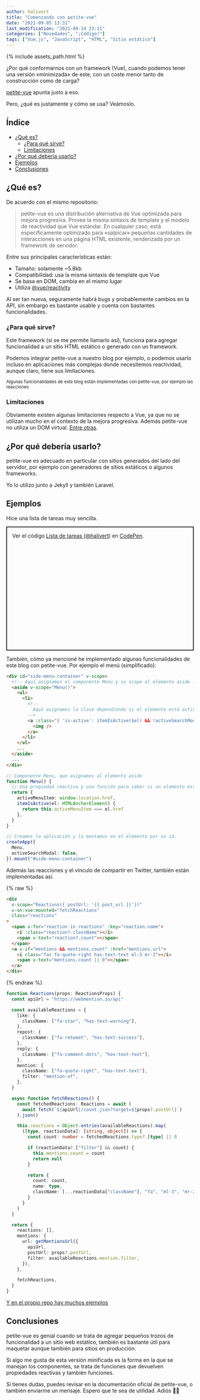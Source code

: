 ```yaml
---
author: halivert
title: "Comenzando con petite-vue"
date: "2021-09-05 13:31"
last_modification: "2021-09-14 23:11"
categories: ["Novedades", "¡Código!"]
tags: ["Vue.js", "JavaScript", "HTML", "Sitio estático"]
---
```


{% include assets_path.html %}

¿Por qué conformarnos con un framework (Vue), cuando podemos tener una
versión «minimizada» de este, con un coste menor tanto de construcción como de
carga?

[petite-vue](https://github.com/vuejs/petite-vue) apunta justo a eso.

Pero, ¿qué es justamente y cómo se usa? Veámoslo.

<!-- Seguir leyendo -->

## Índice

<div data-turbo="false" markdown="1">

- [¿Qué es?](#qué-es)
  - [¿Para qué sirve?](#para-qué-sirve)
  - [Limitaciones](#limitaciones)
- [¿Por qué debería usarlo?](#por-qué-debería-usarlo)
- [Ejemplos](#ejemplos)
- [Conclusiones](#conclusiones)

</div>

## ¿Qué es?

De acuerdo con el mismo repositorio:

> petite-vue es una distribución alternativa de Vue optimizada para mejora
> progresiva. Provee la misma sintaxis de template y el modelo de reactividad
> que Vue estándar. En cualquier caso, está específicamente optimizado para
> «salpicar» pequeñas cantidades de interacciones en una página HTML existente,
> renderizada por un framework de servidor.

Entre sus principales características están:

- Tamaño: solamente ~5.8kb
- Compatibilidad: usa la misma sintaxis de template que Vue
- Se basa en DOM, cambia en el mismo lugar
- Utiliza [@vue/reactivity](https://www.npmjs.com/package/@vue/reactivity)

Al ser tan nueva, seguramente habrá bugs y probablemente cambios en la API, sin
embargo es bastante usable y cuenta con bastantes funcionalidades.

### ¿Para qué sirve?

Este framework (si se me permite llamarlo así), funciona para agregar
funcionalidad a un sitio HTML estático o generado con un framework.

Podemos integrar petite-vue a nuestro blog por ejemplo, o podemos usarlo incluso
en aplicaciones más complejas donde necesitemos reactividad, aunque claro, tiene
sus limitaciones.

<small>
Algunas funcionalidades de este blog están implementadas con petite-vue, por
ejemplo las reacciones
</small>

### Limitaciones

Obviamente existen algunas limitaciones respecto a Vue, ya que no se utilizan
mucho en el contexto de la mejora progresiva. Además petite-vue no utiliza un
DOM virtual. [Entre otras](https://github.com/vuejs/petite-vue#not-supported).

## ¿Por qué debería usarlo?

petite-vue es adecuado en particular con sitios generados del lado del servidor,
por ejemplo con generadores de sitios estáticos o algunos frameworks.

Yo lo utilizo junto a Jekyll y también Laravel.

## Ejemplos

Hice una lista de tareas muy sencilla.

<p
  class="codepen is-flex"
  data-height="500"
  data-default-tab="js,result"
  data-slug-hash="mdwroKe"
  data-user="halivert"
  style="height: 300px; align-items: center; justify-content: center; border: 2px solid; margin: 1em 0; padding: 1em;"
>
  <span>
    Ver el código
    <a href="https://codepen.io/halivert/pen/mdwroKe">
      Lista de tareas
    </a>
    (<a href="https://codepen.io/halivert">@halivert</a>)
    en <a href="https://codepen.io">CodePen</a>.
  </span>
</p>
<script async src="https://cpwebassets.codepen.io/assets/embed/ei.js"></script>

También, cómo ya mencioné he implementado algunas funcionalidades de este blog
con petite-vue. Por ejemplo el menú (simplificado):

```html
<div id="side-menu-container" v-scope>
  <!-- Aquí asignamos el componente Menu y su scope al elemento aside -->
  <aside v-scope="Menu()">
    <ul>
      <li>
        <!--
          Aquí asignamos la clase dependiendo si el elemento está activo
        -->
        <a :class="{ 'is-active': itemIsActive($el) && !activeSearchModal }">
          <img />
        </a>
      </li>
    </ul>
    ...
  </aside>
  ...
</div>
```

```ts
// Componente Menu, que asignamos al elemento aside
function Menu() {
  // Una propiedad reactiva y una función para saber si un elemento está activo
  return {
    activeMenuItem: window.location.href,
    itemIsActive(el: HTMLAnchorElement) {
      return this.activeMenuItem === el.href
    },
  }
}

// Creamos la aplicación y la montamos en el elemento por su id.
createApp({
  Menu,
  activeSearchModal: false,
}).mount("#side-menu-container")
```

Además las reacciones y el vínculo de compartir en Twitter, también están
implementadas así.

{% raw %}

```html
<div
  v-scope="Reactions({ postUrl: '{{ post_url }}'})"
  v-on:vue:mounted="fetchReactions"
  class="reactions"
>
  <span v-for="reaction in reactions" :key="reaction.name">
    <i :class="reaction?.className"></i>
    <span v-text="reaction?.count"></span>
  </span>
  <a v-if="mentions && mentions.count" :href="mentions.url">
    <i class="fas fa-quote-right has-text-text ml-3 mr-2"></i>
    <span v-text="mentions.count || 0"></span>
  </a>
</div>
```

{% endraw %}

```ts
function Reactions(props: ReactionsProps) {
  const apiUrl = "https://webmention.io/api"

  const availableReactions = {
    like: {
      className: ["fa-star", "has-text-warning"],
    },
    repost: {
      className: ["fa-retweet", "has-text-success"],
    },
    reply: {
      className: ["fa-comment-dots", "has-text-text"],
    },
    mention: {
      className: ["fa-quote-right", "has-text-text"],
      filter: "mention-of",
    },
  }

  async function fetchReactions() {
    const fetchedReactions: Reactions = await (
      await fetch(`${apiUrl}/count.json?target=${props?.postUrl}`)
    ).json()

    this.reactions = Object.entries(availableReactions).map(
      ([type, reactionData]: [string, object]) => {
        const count: number = fetchedReactions.type?.[type] || 0

        if (reactionData?.["filter"] && count) {
          this.mentions.count = count
          return null
        }

        return {
          count: count,
          name: type,
          className: [...reactionData["className"], "fa", "ml-3", "mr-2"],
        }
      }
    )
  }

  return {
    reactions: [],
    mentions: {
      url: getMentionsUrl({
        apiUrl,
        postUrl: props?.postUrl,
        filter: availableReactions.mention.filter,
      }),
    },

    fetchReactions,
  }
}
```

[Y en el propio repo hay muchos
ejemplos](https://github.com/vuejs/petite-vue/tree/main/examples)

## Conclusiones

petite-vue es genial cuando se trata de agregar pequeños trozos de funcionalidad
a un sitio web estático, también es bastante útil para maquetar aunque también
para sitios en producción.

Si algo me gusta de esta versión minificada es la forma en la que se manejan los
componentes, se trata de funciones que devuelven propiedades reactivas y también
funciones.

Si tienes dudas, puedes revisar en la documentación oficial de petite-vue, o
también enviarme un mensaje. Espero que te sea de utilidad. Adiós 👋🏽
